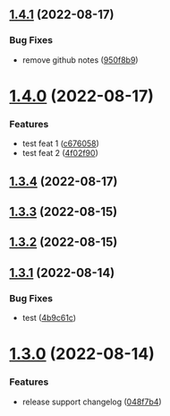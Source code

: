 

## [1.4.1](https://github.com/bingtsingw/npm-test/compare/1.4.0...1.4.1) (2022-08-17)


### Bug Fixes

* remove github notes ([950f8b9](https://github.com/bingtsingw/npm-test/commit/950f8b99cdbcf0a44e53c60e5fda505cc643f6fa))

# [1.4.0](https://github.com/bingtsingw/npm-test/compare/1.3.4...1.4.0) (2022-08-17)


### Features

* test feat 1 ([c676058](https://github.com/bingtsingw/npm-test/commit/c6760589210c5127555bd3eb2a83491d3bf2f45a))
* test feat 2 ([4f02f90](https://github.com/bingtsingw/npm-test/commit/4f02f90b85e3b780791407731506abe2227e3b4f))

## [1.3.4](https://github.com/bingtsingw/npm-test/compare/1.3.3...1.3.4) (2022-08-17)

## [1.3.3](https://github.com/bingtsingw/npm-test/compare/1.3.2...1.3.3) (2022-08-15)

## [1.3.2](https://github.com/bingtsingw/npm-test/compare/1.3.1...1.3.2) (2022-08-15)

## [1.3.1](https://github.com/bingtsingw/npm-test/compare/1.3.0...1.3.1) (2022-08-14)


### Bug Fixes

* test ([4b9c61c](https://github.com/bingtsingw/npm-test/commit/4b9c61c066b26e6baad21b2005b81cf1056b301e))

# [1.3.0](https://github.com/bingtsingw/npm-test/compare/1.2.0...1.3.0) (2022-08-14)


### Features

* release support changelog ([048f7b4](https://github.com/bingtsingw/npm-test/commit/048f7b4b3afef8a3f8691c57b956d07950e7b050))